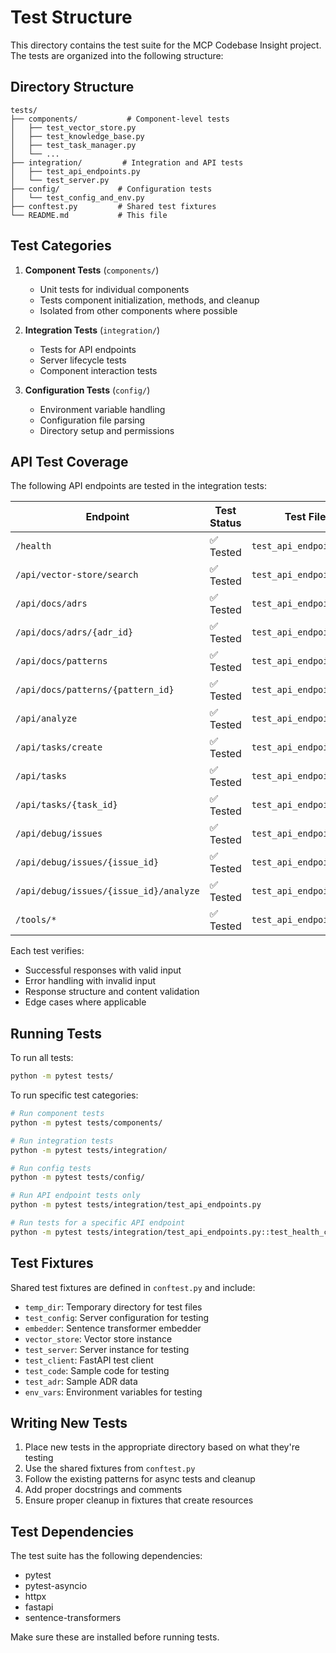 # Test Structure

This directory contains the test suite for the MCP Codebase Insight project. The tests are organized into the following structure:

## Directory Structure

```
tests/
├── components/           # Component-level tests
│   ├── test_vector_store.py
│   ├── test_knowledge_base.py
│   ├── test_task_manager.py
│   └── ...
├── integration/         # Integration and API tests
│   ├── test_api_endpoints.py
│   └── test_server.py
├── config/             # Configuration tests
│   └── test_config_and_env.py
├── conftest.py         # Shared test fixtures
└── README.md           # This file
```

## Test Categories

1. **Component Tests** (`components/`)
   - Unit tests for individual components
   - Tests component initialization, methods, and cleanup
   - Isolated from other components where possible

2. **Integration Tests** (`integration/`)
   - Tests for API endpoints
   - Server lifecycle tests
   - Component interaction tests

3. **Configuration Tests** (`config/`)
   - Environment variable handling
   - Configuration file parsing
   - Directory setup and permissions

## API Test Coverage

The following API endpoints are tested in the integration tests:

| Endpoint | Test Status | Test File |
|----------|-------------|-----------|
| `/health` | ✅ Tested | `test_api_endpoints.py` |
| `/api/vector-store/search` | ✅ Tested | `test_api_endpoints.py` |
| `/api/docs/adrs` | ✅ Tested | `test_api_endpoints.py` |
| `/api/docs/adrs/{adr_id}` | ✅ Tested | `test_api_endpoints.py` |
| `/api/docs/patterns` | ✅ Tested | `test_api_endpoints.py` |
| `/api/docs/patterns/{pattern_id}` | ✅ Tested | `test_api_endpoints.py` |
| `/api/analyze` | ✅ Tested | `test_api_endpoints.py` |
| `/api/tasks/create` | ✅ Tested | `test_api_endpoints.py` |
| `/api/tasks` | ✅ Tested | `test_api_endpoints.py` |
| `/api/tasks/{task_id}` | ✅ Tested | `test_api_endpoints.py` |
| `/api/debug/issues` | ✅ Tested | `test_api_endpoints.py` |
| `/api/debug/issues/{issue_id}` | ✅ Tested | `test_api_endpoints.py` |
| `/api/debug/issues/{issue_id}/analyze` | ✅ Tested | `test_api_endpoints.py` |
| `/tools/*` | ✅ Tested | `test_api_endpoints.py` |

Each test verifies:
- Successful responses with valid input
- Error handling with invalid input
- Response structure and content validation
- Edge cases where applicable

## Running Tests

To run all tests:
```bash
python -m pytest tests/
```

To run specific test categories:
```bash
# Run component tests
python -m pytest tests/components/

# Run integration tests
python -m pytest tests/integration/

# Run config tests
python -m pytest tests/config/

# Run API endpoint tests only
python -m pytest tests/integration/test_api_endpoints.py

# Run tests for a specific API endpoint
python -m pytest tests/integration/test_api_endpoints.py::test_health_check
```

## Test Fixtures

Shared test fixtures are defined in `conftest.py` and include:

- `temp_dir`: Temporary directory for test files
- `test_config`: Server configuration for testing
- `embedder`: Sentence transformer embedder
- `vector_store`: Vector store instance
- `test_server`: Server instance for testing
- `test_client`: FastAPI test client
- `test_code`: Sample code for testing
- `test_adr`: Sample ADR data
- `env_vars`: Environment variables for testing

## Writing New Tests

1. Place new tests in the appropriate directory based on what they're testing
2. Use the shared fixtures from `conftest.py`
3. Follow the existing patterns for async tests and cleanup
4. Add proper docstrings and comments
5. Ensure proper cleanup in fixtures that create resources

## Test Dependencies

The test suite has the following dependencies:
- pytest
- pytest-asyncio
- httpx
- fastapi
- sentence-transformers

Make sure these are installed before running tests. 